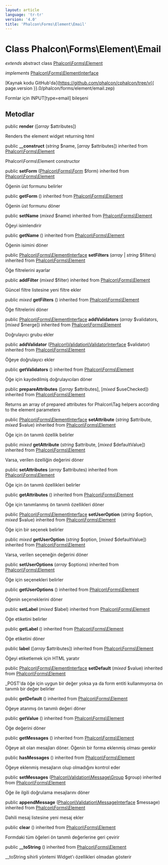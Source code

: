 ```yaml
---
layout: article
language: 'tr-tr'
version: '4.0'
title: 'Phalcon\Forms\Element\Email'
---
```

# Class **Phalcon\Forms\Element\Email**

*extends* abstract class [Phalcon\Forms\Element](Phalcon_Forms_Element)

*implements* [Phalcon\Forms\ElementInterface](Phalcon_Forms_ElementInterface)

[Kaynak kodu GitHub'da](https://github.com/phalcon/cphalcon/tree/v{{ page.version }}.0/phalcon/forms/element/email.zep)

Formlar için INPUT[type=email] bileşeni

## Metodlar

public **render** ([*array* $attributes])

Renders the element widget returning html

public **__construct** (*string* $name, [*array* $attributes]) inherited from [Phalcon\Forms\Element](Phalcon_Forms_Element)

Phalcon\Forms\Element constructor

public **setForm** ([Phalcon\Forms\Form](Phalcon_Forms_Form) $form) inherited from [Phalcon\Forms\Element](Phalcon_Forms_Element)

Öğenin üst formunu belirler

public **getForm** () inherited from [Phalcon\Forms\Element](Phalcon_Forms_Element)

Öğenin üst formunu döner

public **setName** (*mixed* $name) inherited from [Phalcon\Forms\Element](Phalcon_Forms_Element)

Öğeyi isimlendirir

public **getName** () inherited from [Phalcon\Forms\Element](Phalcon_Forms_Element)

Öğenin isimini döner

public [Phalcon\Forms\ElementInterface](Phalcon_Forms_ElementInterface) **setFilters** (*array* | *string* $filters) inherited from [Phalcon\Forms\Element](Phalcon_Forms_Element)

Öğe filtrelerini ayarlar

public **addFilter** (*mixed* $filter) inherited from [Phalcon\Forms\Element](Phalcon_Forms_Element)

Güncel filtre listesine yeni filtre ekler

public *mixed* **getFilters** () inherited from [Phalcon\Forms\Element](Phalcon_Forms_Element)

Öğe filtrelerini döner

public [Phalcon\Forms\ElementInterface](Phalcon_Forms_ElementInterface) **addValidators** (*array* $validators, [*mixed* $merge]) inherited from [Phalcon\Forms\Element](Phalcon_Forms_Element)

Doğrulayıcı grubu ekler

public **addValidator** ([Phalcon\Validation\ValidatorInterface](Phalcon_Validation_ValidatorInterface) $validator) inherited from [Phalcon\Forms\Element](Phalcon_Forms_Element)

Öğeye doğrulayıcı ekler

public **getValidators** () inherited from [Phalcon\Forms\Element](Phalcon_Forms_Element)

Öğe için kaydedilmiş doğrulayıcıları döner

public **prepareAttributes** ([*array* $attributes], [*mixed* $useChecked]) inherited from [Phalcon\Forms\Element](Phalcon_Forms_Element)

Returns an array of prepared attributes for Phalcon\Tag helpers according to the element parameters

public [Phalcon\Forms\ElementInterface](Phalcon_Forms_ElementInterface) **setAttribute** (*string* $attribute, *mixed* $value) inherited from [Phalcon\Forms\Element](Phalcon_Forms_Element)

Öğe için ön tanımlı özellik belirler

public *mixed* **getAttribute** (*string* $attribute, [*mixed* $defaultValue]) inherited from [Phalcon\Forms\Element](Phalcon_Forms_Element)

Varsa, verilen özelliğin değerini döner

public **setAttributes** (*array* $attributes) inherited from [Phalcon\Forms\Element](Phalcon_Forms_Element)

Öğe için ön tanımlı özellikleri belirler

public **getAttributes** () inherited from [Phalcon\Forms\Element](Phalcon_Forms_Element)

Öğe için tanımlanmış ön tanımlı özellikleri döner

public [Phalcon\Forms\ElementInterface](Phalcon_Forms_ElementInterface) **setUserOption** (*string* $option, *mixed* $value) inherited from [Phalcon\Forms\Element](Phalcon_Forms_Element)

Öğe için bir seçenek belirler

public *mixed* **getUserOption** (*string* $option, [*mixed* $defaultValue]) inherited from [Phalcon\Forms\Element](Phalcon_Forms_Element)

Varsa, verilen seçeneğin değerini döner

public **setUserOptions** (*array* $options) inherited from [Phalcon\Forms\Element](Phalcon_Forms_Element)

Öğe için seçenekleri belirler

public **getUserOptions** () inherited from [Phalcon\Forms\Element](Phalcon_Forms_Element)

Öğenin seçeneklerini döner

public **setLabel** (*mixed* $label) inherited from [Phalcon\Forms\Element](Phalcon_Forms_Element)

Öğe etiketini belirler

public **getLabel** () inherited from [Phalcon\Forms\Element](Phalcon_Forms_Element)

Öğe etiketini döner

public **label** ([*array* $attributes]) inherited from [Phalcon\Forms\Element](Phalcon_Forms_Element)

Öğeyi etiketlemek için HTML yaratır

public [Phalcon\Forms\ElementInterface](Phalcon_Forms_ElementInterface) **setDefault** (*mixed* $value) inherited from [Phalcon\Forms\Element](Phalcon_Forms_Element)

_POST'da öğe için uygun bir değer yoksa ya da form entiti kullanmıyorsa ön tanımlı bir değer belirler

public **getDefault** () inherited from [Phalcon\Forms\Element](Phalcon_Forms_Element)

Öğeye atanmış ön tanımlı değeri döner

public **getValue** () inherited from [Phalcon\Forms\Element](Phalcon_Forms_Element)

Öğe değerini döner

public **getMessages** () inherited from [Phalcon\Forms\Element](Phalcon_Forms_Element)

Öğeye ait olan mesajları döner. Öğenin bir forma eklenmiş olması gerekir

public **hasMessages** () inherited from [Phalcon\Forms\Element](Phalcon_Forms_Element)

Öğeye eklenmiş mesajların olup olmadığını kontrol eder

public **setMessages** ([Phalcon\Validation\Message\Group](Phalcon_Validation_Message_Group) $group) inherited from [Phalcon\Forms\Element](Phalcon_Forms_Element)

Öğe ile ilgili doğrulama mesajlarını döner

public **appendMessage** ([Phalcon\Validation\MessageInterface](Phalcon_Validation_MessageInterface) $message) inherited from [Phalcon\Forms\Element](Phalcon_Forms_Element)

Dahili mesaj listesine yeni mesaj ekler

public **clear** () inherited from [Phalcon\Forms\Element](Phalcon_Forms_Element)

Formdaki tüm öğeleri ön tanımlı değerlerine geri çevirir

public **__toString** () inherited from [Phalcon\Forms\Element](Phalcon_Forms_Element)

__toString sihirli yöntemi Widget'ı özellikleri olmadan gösterir
